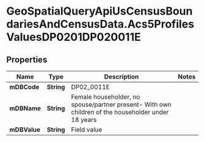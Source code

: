# GeoSpatialQueryApiUsCensusBoundariesAndCensusData.Acs5ProfilesValuesDP0201DP020011E

## Properties

Name | Type | Description | Notes
------------ | ------------- | ------------- | -------------
**mDBCode** | **String** | DP02_0011E | 
**mDBName** | **String** | Female householder, no spouse/partner present- With own children of the householder under 18 years | 
**mDBValue** | **String** | Field value | 


